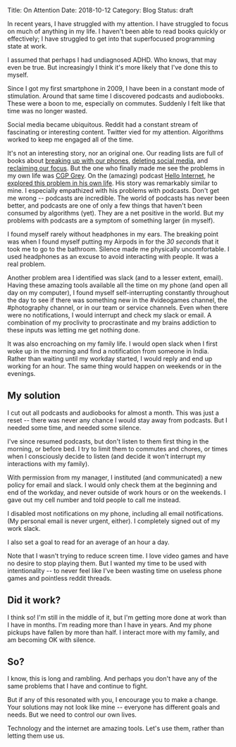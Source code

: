 Title: On Attention
Date: 2018-10-12
Category: Blog
Status: draft

In recent years, I have struggled with my attention. I have struggled to focus
on much of anything in my life. I haven't been able to read books quickly or
effectively; I have struggled to get into that superfocused programming state
at work.

I assumed that perhaps I had undiagnosed ADHD. Who knows, that may even be
true. But increasingly I think it's more likely that I've done this to myself.

Since I got my first smartphone in 2009, I have been in a constant mode of
stimulation. Around that same time I discovered podcasts and audiobooks. These
were a boon to me, especially on commutes. Suddenly I felt like that time was
no longer wasted.

Social media became ubiquitous. Reddit had a constant stream of fascinating or
interesting content. Twitter vied for my attention. Algorithms worked to keep
me engaged all of the time.

It's not an interesting story, nor an original one. Our reading lists are full
of books about [breaking up with our phones][1], [deleting social media][2],
and [reclaiming our focus][3]. But the one who finally made me see the problems
in my own life was [CGP Grey][4]. On the (amazing) podcast [Hello Internet][5],
he [explored this problem in his own life][6]. His story was remarkably similar
to mine. I especially empathized with his problems with podcasts. Don't get me
wrong -- podcasts are incredible. The world of podcasts has never been better,
and podcasts are one of only a few things that haven't been consumed by
algorithms (yet). They are a net positive in the world. But my problems with
podcasts are a symptom of something larger (in myself).

[1]: https://www.amazon.com/How-Break-Up-Your-Phone/dp/039958112X
[2]: https://www.amazon.com/Arguments-Deleting-Social-Media-Accounts/dp/125019668X
[3]: https://www.amazon.com/Hyperfocus-More-Productive-World-Distraction-ebook/dp/B077LWZC6Q
[4]: http://www.cgpgrey.com/
[5]: http://www.hellointernet.fm/
[6]: https://overcast.fm/+B1qzR7TJI

I found myself rarely without headphones in my ears. The breaking point was
when I found myself putting my Airpods in for the *30 seconds* that it took me
to go to the bathroom. Silence made me physically uncomfortable. I used
headphones as an excuse to avoid interacting with people. It was a real
problem.

Another problem area I identified was slack (and to a lesser extent, email).
Having these amazing tools available all the time on my phone (and open all day
on my computer), I found myself self-interrupting constantly throughout the day
to see if there was something new in the #videogames channel, the #photography
channel, or in our team or service channels. Even when there were no
notifications, I would interrupt and check my slack or email. A combination of
my proclivity to procrastinate and my brains addiction to these inputs was
letting me get nothing done.

It was also encroaching on my family life. I would open slack when I first woke
up in the morning and find a notification from someone in India. Rather than
waiting until my workday started, I would reply and end up working for an
hour. The same thing would happen on weekends or in the evenings.

## My solution

I cut out all podcasts and audiobooks for almost a month. This was just a reset
-- there was never any chance I would stay away from podcasts. But I needed
some time, and needed some silence.

I've since resumed podcasts, but don't listen to them first thing in the
morning, or before bed. I try to limit them to commutes and chores, or times
when I consciously decide to listen (and decide it won't interrupt my
interactions with my family).

With permission from my manager, I instituted (and communicated) a new policy
for email and slack. I would only check them at the beginning and end of the
workday, and never outside of work hours or on the weekends. I gave out my cell
number and told people to call me instead.

I disabled most notifications on my phone, including all email notifications.
(My personal email is never urgent, either). I completely signed out of my work
slack.

I also set a goal to read for an average of an hour a day.

Note that I wasn't trying to reduce screen time. I love video games and have no
desire to stop playing them. But I wanted my time to be used with
intentionality -- to never feel like I've been wasting time on useless phone
games and pointless reddit threads.

## Did it work?

I think so! I'm still in the middle of it, but I'm getting more done at work
than I have in months. I'm reading more than I have in years. And my phone
pickups have fallen by more than half. I interact more with my family, and am
becoming OK with silence.

## So?

I know, this is long and rambling. And perhaps you don't have any of the same
problems that I have and continue to fight.

But if any of this resonated with you, I encourage you to make a change. Your
solutions may not look like mine -- everyone has different goals and needs. But
we need to control our own lives.

Technology and the internet are amazing tools. Let's use them, rather than
letting them use us.
